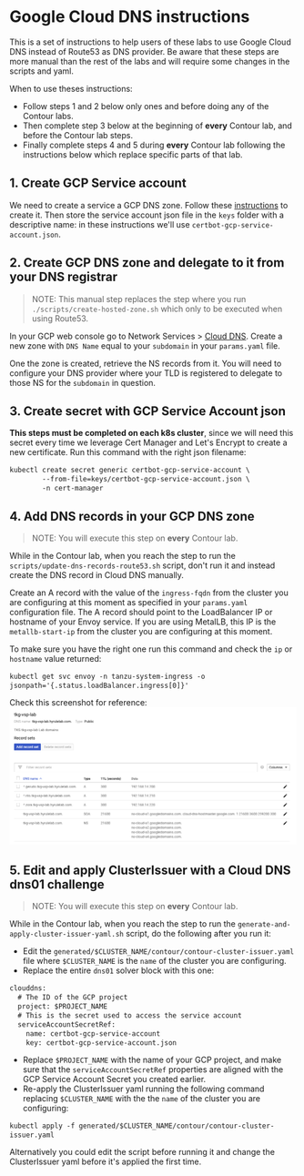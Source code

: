 # Google Cloud DNS instructions

This is a set of instructions to help users of these labs to use Google Cloud DNS instead of Route53 as DNS provider. Be aware that these steps are more manual than the rest of the labs and will require some changes in the scripts and yaml.

When to use theses instructions:
- Follow steps 1 and 2 below only ones and before doing any of the Contour labs.
- Then complete step 3 below at the beginning of **every** Contour lab, and before the Contour lab steps.
- Finally complete steps 4 and 5 during **every** Contour lab following the instructions below which replace specific parts of that lab.

## 1. Create GCP Service account

We need to create a service a GCP DNS zone. Follow these [instructions](https://certbot-dns-google.readthedocs.io/en/stable/) to create it. Then store the service account json file in the `keys` folder with a descriptive name: in these instructions we'll use `certbot-gcp-service-account.json`.


## 2. Create GCP DNS zone and delegate to it from your DNS registrar

> NOTE: This manual step replaces the step where you run `./scripts/create-hosted-zone.sh` which only to be executed when using Route53.

In your GCP web console go to Network Services > [Cloud DNS](https://console.cloud.google.com/net-services/dns/zones/). Create a new zone with `DNS Name` equal to your `subdomain` in your `params.yaml` file.

One the zone is created, retrieve the NS records from it. You will need to configure your DNS provider where your TLD is registered to delegate to those NS for the `subdomain` in question.

## 3. Create secret with GCP Service Account json

**This steps must be completed on each k8s cluster**, since we will need this secret every time we leverage Cert Manager and Let's Encrypt to create a new certificate. Run this command with the right json filename:
```
kubectl create secret generic certbot-gcp-service-account \
        --from-file=keys/certbot-gcp-service-account.json \
        -n cert-manager
```

## 4. Add DNS records in your GCP DNS zone

> NOTE: You will execute this step on **every** Contour lab.

While in the Contour lab, when you reach the step to run the `scripts/update-dns-records-route53.sh` script, don't run it and instead create the DNS record in Cloud DNS manually.

Create an A record with the value of the `ingress-fqdn` from the cluster you are configuring at this moment as specified in your `params.yaml` configuration file. The A record should point to the LoadBalancer IP or hostname of your Envoy service. If you are using MetalLB, this IP is the `metallb-start-ip` from the cluster you are configuring at this moment.

To make sure you have the right one run this command and check the `ip` or `hostname` value returned:
```
kubectl get svc envoy -n tanzu-system-ingress -o jsonpath='{.status.loadBalancer.ingress[0]}'
```

Check this screenshot for reference:
![Cloud DNS Sample](cloud_dns_sample.png)


## 5. Edit and apply ClusterIssuer with a Cloud DNS dns01 challenge

> NOTE: You will execute this step on **every** Contour lab.

While in the Contour lab, when you reach the step to run the `generate-and-apply-cluster-issuer-yaml.sh` script, do the following after you run it:
- Edit the `generated/$CLUSTER_NAME/contour/contour-cluster-issuer.yaml` file where `$CLUSTER_NAME` is the `name` of the cluster you are configuring.
- Replace the entire `dns01` solver block with this one:
```
clouddns:
  # The ID of the GCP project
  project: $PROJECT_NAME
  # This is the secret used to access the service account
  serviceAccountSecretRef:
    name: certbot-gcp-service-account
    key: certbot-gcp-service-account.json
```
- Replace `$PROJECT_NAME` with the name of your GCP project, and make sure that the `serviceAccountSecretRef` properties are aligned with the GCP Service Account Secret you created earlier.
- Re-apply the ClusterIssuer yaml running the following command replacing `$CLUSTER_NAME` with the the `name` of the cluster you are configuring:
```
kubectl apply -f generated/$CLUSTER_NAME/contour/contour-cluster-issuer.yaml
```

Alternatively you could edit the script before running it and change the ClusterIssuer yaml before it's applied the first time.
